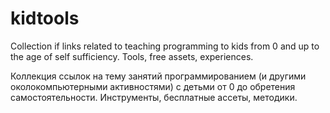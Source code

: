 # kidtools

Collection if links related to teaching programming to kids from 0 and up to the age of self sufficiency. Tools, free assets, experiences.

Коллекция ссылок на тему занятий программированием (и другими околокомпьютерными активностями) с детьми от 0 до обретения самостоятельности. Инструменты, бесплатные ассеты, методики.
